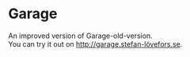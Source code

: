# Garage
An improved version of Garage-old-version.<br />
You can try it out on http://garage.stefan-lövefors.se.
